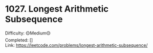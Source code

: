 # 1027. Longest Arithmetic Subsequence

Difficulty: 🟡Medium🟡 \
Completed: [] \
Link: https://leetcode.com/problems/longest-arithmetic-subsequence/

